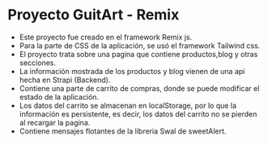# Proyecto GuitArt - Remix
- Este proyecto fue creado en el framework Remix js.
- Para la parte de CSS de la aplicación, se usó el framework Tailwind css.
- El proyecto trata sobre una pagina que contiene productos,blog y otras secciones.
- La información mostrada de los productos y blog vienen de una api hecha en Strapi (Backend).
- Contiene una parte de carrito de compras, donde se puede modificar el estado de la aplicación.
- Los datos del carrito se almacenan en localStorage, por lo que la información es persistente, es decir, los datos del carrito no se pierden al recargar la pagina.
- Contiene mensajes flotantes de la libreria Swal de sweetAlert.